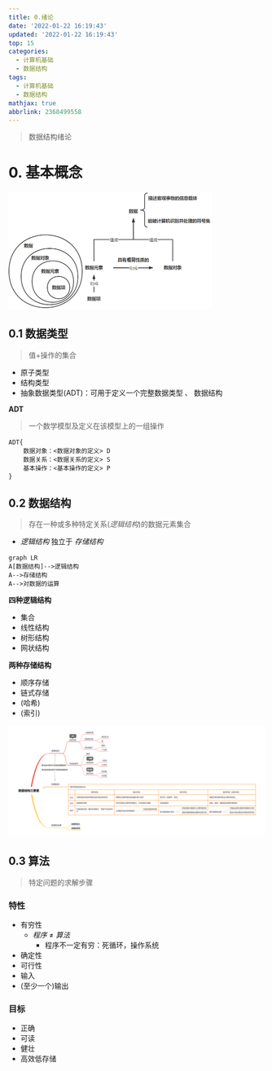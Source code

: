 ```yaml
---
title: 0.绪论
date: '2022‎-‎01‎-‎22 ‏‎16:19:43'
updated: '2022‎-‎01‎-‎22 ‏‎16:19:43'
top: 15
categories:
  - 计算机基础
  - 数据结构
tags:
  - 计算机基础
  - 数据结构
mathjax: true
abbrlink: 2368499558
---
```


>   数据结构绪论

<!--more-->

# 0. 基本概念

<img src="0-绪论/image-20220122172609195-1645793917209.jpg" alt="image-20220122172609195" style="zoom:50%;" />

## 0.1 数据类型

>   值+操作的集合

-   原子类型
-   结构类型
-   抽象数据类型(ADT)：可用于定义一个完整数据类型 、 数据结构

**ADT**

>   一个数学模型及定义在该模型上的一组操作

```
ADT{
	数据对象：<数据对象的定义> D
	数据关系：<数据关系的定义> S
	基本操作：<基本操作的定义> P
}
```

<div STYLE="page-break-after: always;"></div>

## 0.2 数据结构

>   存在一种或多种特定关系(*逻辑结构*)的数据元素集合

-   *逻辑结构* 独立于 *存储结构*

```mermaid
graph LR
A[数据结构]-->逻辑结构
A-->存储结构
A-->对数据的运算
```

**四种逻辑结构**

-   集合
-   线性结构
-   树形结构
-   网状结构

**两种存储结构**

-   顺序存储
-   链式存储
-   (哈希)
-   (索引)

![数据结构三要素](0-绪论/数据结构三要素-1645793907509.png)

## 0.3 算法

>   特定问题的求解步骤

### 特性

-   有穷性
    -   *程序*  $\neq$ *算法*
        -   程序不一定有穷：死循环，操作系统
-   确定性
-   可行性
-   输入
-   (至少一个)输出

### 目标

-   正确
-   可读
-   健壮
-   高效低存储